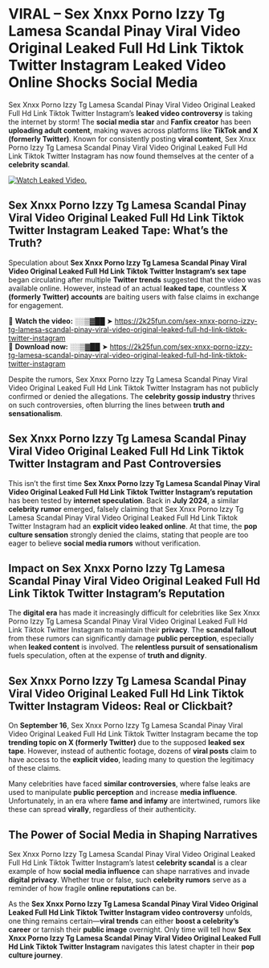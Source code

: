 # VIRAL – Sex ️Xnxx ️Porno Izzy Tg Lamesa Scandal Pinay Viral Video Original Leaked Full Hd Link Tiktok Twitter Instagram Leaked Video Online Shocks Social Media 

Sex ️Xnxx ️Porno Izzy Tg Lamesa Scandal Pinay Viral Video Original Leaked Full Hd Link Tiktok Twitter Instagram’s **leaked video controversy** is taking the internet by storm! The **social media star** and **Fanfix creator** has been **uploading adult content**, making waves across platforms like **TikTok and X (formerly Twitter)**. Known for consistently posting **viral content**, Sex ️Xnxx ️Porno Izzy Tg Lamesa Scandal Pinay Viral Video Original Leaked Full Hd Link Tiktok Twitter Instagram has now found themselves at the center of a **celebrity scandal**.  

[![Watch Leaked Video.](https://miro.medium.com/v2/resize:fit:828/format:webp/1*cilzJN44JGOrTw9NJCrNHA.gif "Watch Leaked Video")](https://2k25fun.com/sex-️xnxx-️porno-izzy-tg-lamesa-scandal-pinay-viral-video-original-leaked-full-hd-link-tiktok-twitter-instagram)

## **Sex ️Xnxx ️Porno Izzy Tg Lamesa Scandal Pinay Viral Video Original Leaked Full Hd Link Tiktok Twitter Instagram Leaked Tape: What’s the Truth?**  
Speculation about **Sex ️Xnxx ️Porno Izzy Tg Lamesa Scandal Pinay Viral Video Original Leaked Full Hd Link Tiktok Twitter Instagram’s sex tape** began circulating after multiple **Twitter trends** suggested that the video was available online. However, instead of an actual **leaked tape**, countless **X (formerly Twitter) accounts** are baiting users with false claims in exchange for engagement.  

🔹 **Watch the video:** ░░▒▓██ ➤ https://2k25fun.com/sex-️xnxx-️porno-izzy-tg-lamesa-scandal-pinay-viral-video-original-leaked-full-hd-link-tiktok-twitter-instagram  
🔹 **Download now:** ░░▒▓██ ➤ https://2k25fun.com/sex-️xnxx-️porno-izzy-tg-lamesa-scandal-pinay-viral-video-original-leaked-full-hd-link-tiktok-twitter-instagram  

Despite the rumors, Sex ️Xnxx ️Porno Izzy Tg Lamesa Scandal Pinay Viral Video Original Leaked Full Hd Link Tiktok Twitter Instagram has not publicly confirmed or denied the allegations. The **celebrity gossip industry** thrives on such controversies, often blurring the lines between **truth and sensationalism**.  

## **Sex ️Xnxx ️Porno Izzy Tg Lamesa Scandal Pinay Viral Video Original Leaked Full Hd Link Tiktok Twitter Instagram and Past Controversies**  
This isn’t the first time **Sex ️Xnxx ️Porno Izzy Tg Lamesa Scandal Pinay Viral Video Original Leaked Full Hd Link Tiktok Twitter Instagram’s reputation** has been tested by **internet speculation**. Back in **July 2024**, a similar **celebrity rumor** emerged, falsely claiming that Sex ️Xnxx ️Porno Izzy Tg Lamesa Scandal Pinay Viral Video Original Leaked Full Hd Link Tiktok Twitter Instagram had an **explicit video leaked online**. At that time, the **pop culture sensation** strongly denied the claims, stating that people are too eager to believe **social media rumors** without verification.  

## **Impact on Sex ️Xnxx ️Porno Izzy Tg Lamesa Scandal Pinay Viral Video Original Leaked Full Hd Link Tiktok Twitter Instagram’s Reputation**  
The **digital era** has made it increasingly difficult for celebrities like Sex ️Xnxx ️Porno Izzy Tg Lamesa Scandal Pinay Viral Video Original Leaked Full Hd Link Tiktok Twitter Instagram to maintain their **privacy**. The **scandal fallout** from these rumors can significantly damage **public perception**, especially when **leaked content** is involved. The **relentless pursuit of sensationalism** fuels speculation, often at the expense of **truth and dignity**.  

## **Sex ️Xnxx ️Porno Izzy Tg Lamesa Scandal Pinay Viral Video Original Leaked Full Hd Link Tiktok Twitter Instagram Videos: Real or Clickbait?**  
On **September 16**, Sex ️Xnxx ️Porno Izzy Tg Lamesa Scandal Pinay Viral Video Original Leaked Full Hd Link Tiktok Twitter Instagram became the top **trending topic on X (formerly Twitter)** due to the supposed **leaked sex tape**. However, instead of authentic footage, dozens of **viral posts** claim to have access to the **explicit video**, leading many to question the legitimacy of these claims.  

Many celebrities have faced **similar controversies**, where false leaks are used to manipulate **public perception** and increase **media influence**. Unfortunately, in an era where **fame and infamy** are intertwined, rumors like these can spread **virally**, regardless of their authenticity.  

## **The Power of Social Media in Shaping Narratives**  
Sex ️Xnxx ️Porno Izzy Tg Lamesa Scandal Pinay Viral Video Original Leaked Full Hd Link Tiktok Twitter Instagram’s latest **celebrity scandal** is a clear example of how **social media influence** can shape narratives and invade **digital privacy**. Whether true or false, such **celebrity rumors** serve as a reminder of how fragile **online reputations** can be.  

As the **Sex ️Xnxx ️Porno Izzy Tg Lamesa Scandal Pinay Viral Video Original Leaked Full Hd Link Tiktok Twitter Instagram video controversy** unfolds, one thing remains certain—**viral trends** can either **boost a celebrity’s career** or tarnish their **public image** overnight. Only time will tell how **Sex ️Xnxx ️Porno Izzy Tg Lamesa Scandal Pinay Viral Video Original Leaked Full Hd Link Tiktok Twitter Instagram** navigates this latest chapter in their **pop culture journey**. 